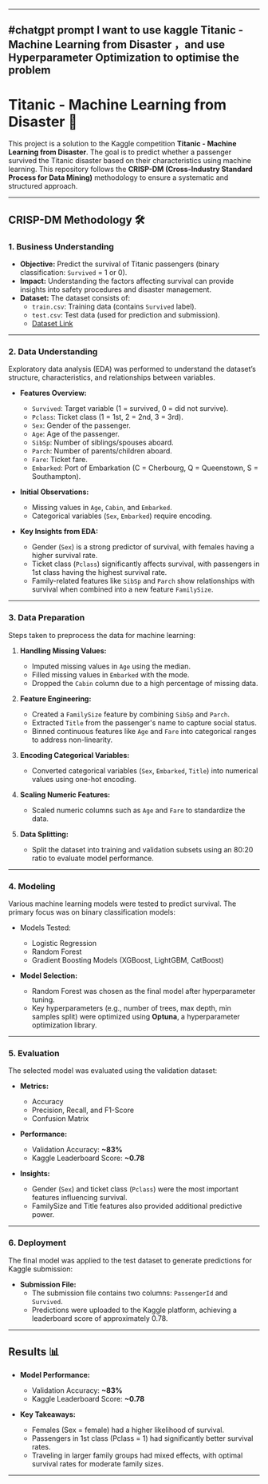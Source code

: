
---
#chatgpt prompt
I want to use kaggle Titanic - Machine Learning from Disaster ，and use Hyperparameter Optimization to optimise the problem
---

# Titanic - Machine Learning from Disaster 🚢

This project is a solution to the Kaggle competition **Titanic - Machine Learning from Disaster**. The goal is to predict whether a passenger survived the Titanic disaster based on their characteristics using machine learning. This repository follows the **CRISP-DM (Cross-Industry Standard Process for Data Mining)** methodology to ensure a systematic and structured approach.

---

## CRISP-DM Methodology 🛠️

### 1. **Business Understanding**
- **Objective:** Predict the survival of Titanic passengers (binary classification: `Survived` = 1 or 0).
- **Impact:** Understanding the factors affecting survival can provide insights into safety procedures and disaster management.
- **Dataset:** The dataset consists of:
  - `train.csv`: Training data (contains `Survived` label).
  - `test.csv`: Test data (used for prediction and submission).
  - [Dataset Link](https://www.kaggle.com/competitions/titanic/data)

---

### 2. **Data Understanding**
Exploratory data analysis (EDA) was performed to understand the dataset’s structure, characteristics, and relationships between variables.

- **Features Overview:**
  - `Survived`: Target variable (1 = survived, 0 = did not survive).
  - `Pclass`: Ticket class (1 = 1st, 2 = 2nd, 3 = 3rd).
  - `Sex`: Gender of the passenger.
  - `Age`: Age of the passenger.
  - `SibSp`: Number of siblings/spouses aboard.
  - `Parch`: Number of parents/children aboard.
  - `Fare`: Ticket fare.
  - `Embarked`: Port of Embarkation (C = Cherbourg, Q = Queenstown, S = Southampton).

- **Initial Observations:**
  - Missing values in `Age`, `Cabin`, and `Embarked`.
  - Categorical variables (`Sex`, `Embarked`) require encoding.

- **Key Insights from EDA:**
  - Gender (`Sex`) is a strong predictor of survival, with females having a higher survival rate.
  - Ticket class (`Pclass`) significantly affects survival, with passengers in 1st class having the highest survival rate.
  - Family-related features like `SibSp` and `Parch` show relationships with survival when combined into a new feature `FamilySize`.

---

### 3. **Data Preparation**
Steps taken to preprocess the data for machine learning:

1. **Handling Missing Values:**
   - Imputed missing values in `Age` using the median.
   - Filled missing values in `Embarked` with the mode.
   - Dropped the `Cabin` column due to a high percentage of missing data.

2. **Feature Engineering:**
   - Created a `FamilySize` feature by combining `SibSp` and `Parch`.
   - Extracted `Title` from the passenger's name to capture social status.
   - Binned continuous features like `Age` and `Fare` into categorical ranges to address non-linearity.

3. **Encoding Categorical Variables:**
   - Converted categorical variables (`Sex`, `Embarked`, `Title`) into numerical values using one-hot encoding.

4. **Scaling Numeric Features:**
   - Scaled numeric columns such as `Age` and `Fare` to standardize the data.

5. **Data Splitting:**
   - Split the dataset into training and validation subsets using an 80:20 ratio to evaluate model performance.

---

### 4. **Modeling**
Various machine learning models were tested to predict survival. The primary focus was on binary classification models:

- Models Tested:
  - Logistic Regression
  - Random Forest
  - Gradient Boosting Models (XGBoost, LightGBM, CatBoost)

- **Model Selection:**
  - Random Forest was chosen as the final model after hyperparameter tuning.
  - Key hyperparameters (e.g., number of trees, max depth, min samples split) were optimized using **Optuna**, a hyperparameter optimization library.

---

### 5. **Evaluation**
The selected model was evaluated using the validation dataset:

- **Metrics:**
  - Accuracy
  - Precision, Recall, and F1-Score
  - Confusion Matrix

- **Performance:**
  - Validation Accuracy: **~83%**
  - Kaggle Leaderboard Score: **~0.78**

- **Insights:**
  - Gender (`Sex`) and ticket class (`Pclass`) were the most important features influencing survival.
  - FamilySize and Title features also provided additional predictive power.

---

### 6. **Deployment**
The final model was applied to the test dataset to generate predictions for Kaggle submission:

- **Submission File:**
  - The submission file contains two columns: `PassengerId` and `Survived`.
  - Predictions were uploaded to the Kaggle platform, achieving a leaderboard score of approximately 0.78.

---

## Results 📊

- **Model Performance:**
  - Validation Accuracy: **~83%**
  - Kaggle Leaderboard Score: **~0.78**

- **Key Takeaways:**
  - Females (Sex = female) had a higher likelihood of survival.
  - Passengers in 1st class (Pclass = 1) had significantly better survival rates.
  - Traveling in larger family groups had mixed effects, with optimal survival rates for moderate family sizes.

---
